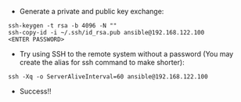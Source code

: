 * Generate a private and public key exchange:
```
ssh-keygen -t rsa -b 4096 -N ""
ssh-copy-id -i ~/.ssh/id_rsa.pub ansible@192.168.122.100
<ENTER PASSWORD>
```

* Try using SSH to the remote system without a password (You may create the alias for ssh command to make shorter):
```
ssh -Xq -o ServerAliveInterval=60 ansible@192.168.122.100
```


* Success!!
